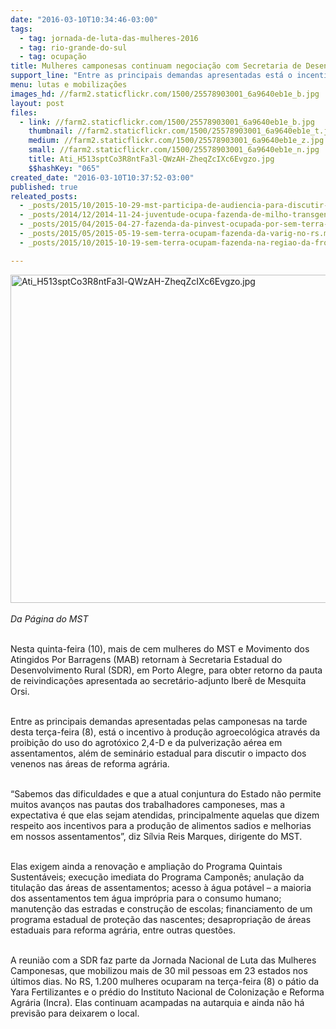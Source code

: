 ```yaml
---
date: "2016-03-10T10:34:46-03:00"
tags:
  - tag: jornada-de-luta-das-mulheres-2016
  - tag: rio-grande-do-sul
  - tag: ocupação
title: Mulheres camponesas continuam negociação com Secretaria de Desenvolvimento do RS
support_line: "Entre as principais demandas apresentadas está o incentivo à produção agroecológica através da proibição do uso do agrotóxico 2,4-D e da pulverização aérea em assentamentos."
menu: lutas e mobilizações
images_hd: //farm2.staticflickr.com/1500/25578903001_6a9640eb1e_b.jpg
layout: post
files:
  - link: //farm2.staticflickr.com/1500/25578903001_6a9640eb1e_b.jpg
    thumbnail: //farm2.staticflickr.com/1500/25578903001_6a9640eb1e_t.jpg
    medium: //farm2.staticflickr.com/1500/25578903001_6a9640eb1e_z.jpg
    small: //farm2.staticflickr.com/1500/25578903001_6a9640eb1e_n.jpg
    title: Ati_H513sptCo3R8ntFa3l-QWzAH-ZheqZcIXc6Evgzo.jpg
    $$hashKey: "065"
created_date: "2016-03-10T10:37:52-03:00"
published: true
releated_posts:
  - _posts/2015/10/2015-10-29-mst-participa-de-audiencia-para-discutir-situacao-de-fazenda-ocupada-em-santana-do-livramento.md
  - _posts/2014/12/2014-11-24-juventude-ocupa-fazenda-de-milho-transgenico-durante-encontro.md
  - _posts/2015/04/2015-04-27-fazenda-da-pinvest-ocupada-por-sem-terra-e-acusada-de-grilagem-e-danos-ambientais.md
  - _posts/2015/05/2015-05-19-sem-terra-ocupam-fazenda-da-varig-no-rs.md
  - _posts/2015/10/2015-10-19-sem-terra-ocupam-fazenda-na-regiao-da-fronteira-no-rio-grande-do-su.md

---
```

<p><img alt="Ati_H513sptCo3R8ntFa3l-QWzAH-ZheqZcIXc6Evgzo.jpg" height="525" src="//farm2.staticflickr.com/1500/25578903001_6a9640eb1e_b.jpg" width="700" /><br />
<br />
<em>Da P&aacute;gina do MST</em></p>

<p><br />
Nesta quinta-feira (10), mais de cem mulheres do MST e Movimento dos Atingidos Por Barragens (MAB) retornam &agrave; Secretaria Estadual do Desenvolvimento Rural (SDR), em Porto Alegre, para obter retorno da pauta de reivindica&ccedil;&otilde;es apresentada ao secret&aacute;rio-adjunto Iber&ecirc; de Mesquita Orsi.</p>

<p><br />
Entre as principais demandas apresentadas pelas camponesas na tarde desta ter&ccedil;a-feira (8), est&aacute; o incentivo &agrave; produ&ccedil;&atilde;o agroecol&oacute;gica atrav&eacute;s da proibi&ccedil;&atilde;o do uso do agrot&oacute;xico 2,4-D e da pulveriza&ccedil;&atilde;o a&eacute;rea em assentamentos, al&eacute;m de semin&aacute;rio estadual para discutir o impacto dos venenos nas &aacute;reas de reforma agr&aacute;ria.</p>

<p><br />
&ldquo;Sabemos das dificuldades e que a atual conjuntura do Estado n&atilde;o permite muitos avan&ccedil;os nas pautas dos trabalhadores camponeses, mas a expectativa &eacute; que elas sejam atendidas, principalmente aquelas que dizem respeito aos incentivos para a produ&ccedil;&atilde;o de alimentos sadios e melhorias em nossos assentamentos&rdquo;, diz S&iacute;lvia Reis Marques, dirigente do MST.</p>

<p><br />
Elas exigem ainda a renova&ccedil;&atilde;o e amplia&ccedil;&atilde;o do Programa Quintais Sustent&aacute;veis; execu&ccedil;&atilde;o imediata do Programa Campon&ecirc;s; anula&ccedil;&atilde;o da titula&ccedil;&atilde;o das &aacute;reas de assentamentos; acesso &agrave; &aacute;gua pot&aacute;vel &ndash; a maioria dos assentamentos tem &aacute;gua impr&oacute;pria para o consumo humano; manuten&ccedil;&atilde;o das estradas e constru&ccedil;&atilde;o de escolas; financiamento de um programa estadual de prote&ccedil;&atilde;o das nascentes; desapropria&ccedil;&atilde;o de &aacute;reas estaduais para reforma agr&aacute;ria, entre outras quest&otilde;es.</p>

<p><br />
A reuni&atilde;o com a SDR faz parte da Jornada Nacional de Luta das Mulheres Camponesas, que mobilizou mais de 30 mil pessoas em 23 estados nos &uacute;ltimos dias. No RS, 1.200 mulheres ocuparam na ter&ccedil;a-feira (8) o p&aacute;tio da Yara Fertilizantes e o pr&eacute;dio do Instituto Nacional de Coloniza&ccedil;&atilde;o e Reforma Agr&aacute;ria (Incra). Elas continuam acampadas na autarquia e ainda n&atilde;o h&aacute; previs&atilde;o para deixarem o local.</p>
